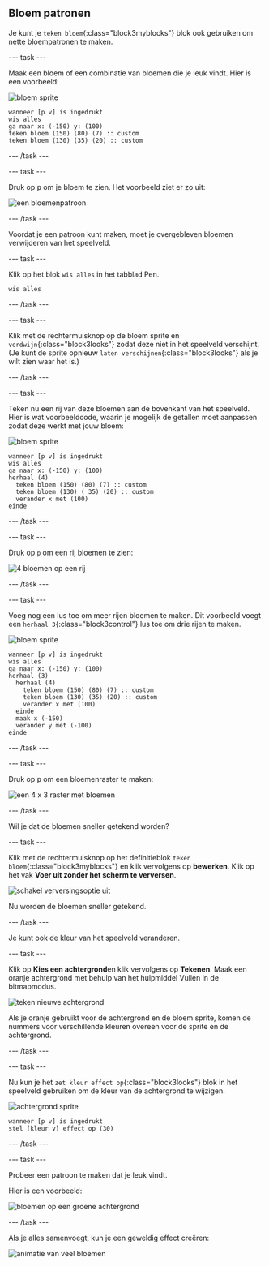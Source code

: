 ## Bloem patronen

Je kunt je `teken bloem`{:class="block3myblocks"} blok ook gebruiken om nette bloempatronen te maken.

--- task ---

Maak een bloem of een combinatie van bloemen die je leuk vindt. Hier is een voorbeeld:

![bloem sprite](images/flower-sprite.png)

```blocks3
wanneer [p v] is ingedrukt
wis alles
ga naar x: (-150) y: (100)
teken bloem (150) (80) (7) :: custom
teken bloem (130) (35) (20) :: custom
```

--- /task ---

--- task ---

Druk op <kbd>p</kbd> om je bloem te zien. Het voorbeeld ziet er zo uit:

![een bloemenpatroon](images/flower-for-pattern-example.png)

--- /task ---

Voordat je een patroon kunt maken, moet je overgebleven bloemen verwijderen van het speelveld.

--- task ---

Klik op het blok `wis alles` in het tabblad Pen.

```blocks3
wis alles
```

--- /task ---

--- task ---

Klik met de rechtermuisknop op de bloem sprite en `verdwijn`{:class="block3looks"} zodat deze niet in het speelveld verschijnt. (Je kunt de sprite opnieuw `laten verschijnen`{:class="block3looks"} als je wilt zien waar het is.)

--- /task ---

--- task ---

Teken nu een rij van deze bloemen aan de bovenkant van het speelveld. Hier is wat voorbeeldcode, waarin je mogelijk de getallen moet aanpassen zodat deze werkt met jouw bloem:

![bloem sprite](images/flower-sprite.png)

```blocks3
wanneer [p v] is ingedrukt
wis alles
ga naar x: (-150) y: (100)
herhaal (4) 
  teken bloem (150) (80) (7) :: custom
  teken bloem (130) ( 35) (20) :: custom
  verander x met (100)
einde
```

--- /task ---

--- task ---

Druk op `p` om een rij bloemen te zien:

![4 bloemen op een rij](images/flower-pattern-row-example.png)

--- /task ---

--- task ---

Voeg nog een lus toe om meer rijen bloemen te maken. Dit voorbeeld voegt een `herhaal 3`{:class="block3control"} lus toe om drie rijen te maken.

![bloem sprite](images/flower-sprite.png)

```blocks3
wanneer [p v] is ingedrukt
wis alles
ga naar x: (-150) y: (100)
herhaal (3) 
  herhaal (4) 
    teken bloem (150) (80) (7) :: custom
    teken bloem (130) (35) (20) :: custom
    verander x met (100)
  einde
  maak x (-150)
  verander y met (-100)
einde
```

--- /task ---

--- task ---

Druk op <kbd>p</kbd> om een bloemenraster te maken:

![een 4 x 3 raster met bloemen](images/flower-pattern-rows-example.png)

--- /task ---

Wil je dat de bloemen sneller getekend worden?

--- task ---

Klik met de rechtermuisknop op het definitieblok `teken bloem`{:class="block3myblocks"} en klik vervolgens op **bewerken**. Klik op het vak **Voer uit zonder het scherm te verversen**.

![schakel verversingsoptie uit](images/flower-no-refresh.png)

Nu worden de bloemen sneller getekend.

--- /task ---

Je kunt ook de kleur van het speelveld veranderen.

--- task ---

Klik op **Kies een achtergrond**en klik vervolgens op **Tekenen**. Maak een oranje achtergrond met behulp van het hulpmiddel Vullen in de bitmapmodus.

![teken nieuwe achtergrond](images/flower-orange-backdrop.png)

Als je oranje gebruikt voor de achtergrond en de bloem sprite, komen de nummers voor verschillende kleuren overeen voor de sprite en de achtergrond.

--- /task ---

--- task ---

Nu kun je het `zet kleur effect op`{:class="block3looks"} blok in het speelveld gebruiken om de kleur van de achtergrond te wijzigen.

![achtergrond sprite](images/stage-sprite.png)

```blocks3
wanneer [p v] is ingedrukt
stel [kleur v] effect op (30)
```

--- /task ---

--- task ---

Probeer een patroon te maken dat je leuk vindt.

Hier is een voorbeeld:

![bloemen op een groene achtergrond](images/flower-pattern-background.png)

--- /task ---

Als je alles samenvoegt, kun je een geweldig effect creëren:

![animatie van veel bloemen](images/flower-gen-example.gif)